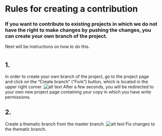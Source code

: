 # Rules for creating a contribution

### If you want to contribute to existing projects in which we do not have the right to make changes by pushing the changes, you can create your own branch of the project.
 Next will be instructions on how to do this.
 #
 #
 #
## 1.
In order to create your own branch of the project, go to the project page and click on the “Create branch” 
(“Fork”) button, which is located in the upper right corner.
![alt text](https://sun9-33.userapi.com/LB_tZBLQODGjCUyNVbmpbj0B14NtLyB-c1EbPg/KWfV_o4S538.jpg "Fork")
After a few seconds, you will be redirected to your own new project page containing your copy in which you have write permissions.
## 2.
Create a thematic branch from the master branch.
![alt text](https://sun1-84.userapi.com/Mw7NF3ZJvj7nROuv3AmZtF-XASMAIgfQ5-ngJQ/yHEOOqAAtMU.jpg "Your thematic branch")
Fix changes to the thematic branch.
